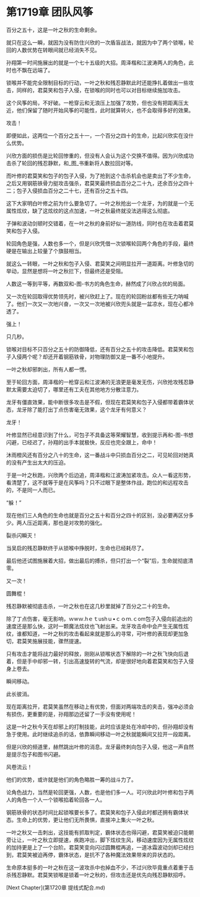 # 第1719章 团队风筝

百分之五十，这是一叶之秋的生命剩余。

就只在这么一瞬，就因为没有防住兴欣的一次盾盲战法，就因为中了两个锁喉，轮回的人数优势在转眼间就已经消失不见。

孙翔第一时间施展出的就是一个七十五级的大招。周泽楷和江波涛两人的角色，此时也不飘在远端了。

锁喉并不能完全限制目标的行动，一叶之秋和残忍静默此时还能挣扎着做出一些攻击，同样的，君莫笑和包子入侵，在锁喉的同时也可以对目标继续施加攻击。

这个风筝的局，不好破。一枪穿云和无浪压上加强了攻势，但也没有把距离压太近，他们保留了随时开始风筝的可能性，此时就算转火，也不会取得多好的效果。

攻击！

即便如此，这两位一个百分之五十一，一个百分之四十的生命，比起兴欣实在没什么优势。

兴欣方面的损伤是比轮回惨重的，但没有人会认为这个交换不值得。因为兴欣成功击杀了轮回的残忍静默，和_图_书重新将人数拉回对等。

而叶修的君莫笑和包子的包子入侵，为了抢到这个击杀机会也是卖出了不少生命，之后又用钢筋铁骨力挺攻击强杀，君莫笑最终损血百分之二十九，还余百分之四十二；包子入侵损血百分之二十七，还有百分之五十四。

这下大家明白叶修之前为什么要急切了。一叶之秋抢出一个龙牙，为的就是一个无属性炫纹，缺了这炫纹的这点加速，一叶之秋最终就没法逃得这么彻底。

子弹和波动剑顿时交错着，在一叶之秋的身前好似一道防线，同时也在攻击着君莫笑和包子入侵。

轮回角色是强，人数也多一个，但是兴欣凭借一次锁喉轮回两个角色的手段，最终硬是在输出上较量了个旗鼓相当。

就这么一转眼，一叶之秋和包子入侵、君莫笑之间明显拉开一道距离。叶修急切的举动，显然是想将一叶之秋拦下，但最终还是受阻。

人数这一等到平等，再数双和-图-书方的角色生命，赫然成了兴欣占优的局面。

又一次在轮回取得优势领先时，被兴欣赶上了。现在的轮回粉丝都有些无力呐喊了。他们一次又一次地兴奋，一次又一次地被兴欣兜头就是一盆凉水，现在心都冷透了。

强上！

只几秒。

锁喉对目标不只百分之五十的防御降低，还有百分之五十的攻击降低。君莫笑和包子入侵两个呢？却还开着钢筋铁骨，对物理防御又是一番不小地提升。

一叶之秋却邪刺出，所有人都一愣。

至于轮回方面，周泽楷的一枪穿云和江波涛的无浪更是毫发无伤，兴欣抢攻残忍静默太需要太迫切了，哪里还有工夫在其他地方分散注意力。

龙牙有僵直效果，能中断很多攻击是不假，但现在君莫笑和包子入侵都带着霸体状态，龙牙除了能打出丁点伤害毫无效果，这个龙牙有何意义？

龙牙！

叶修显然已经意识到了什么，可包子不具备这等荣耀智慧，收到提示再和-图-书想闪避，已经迟了，孙翔的出手本就极快，反应也完全跟上，命中！

沐雨橙风还有百分之八十的生命，这一番战斗中只损血百分之二，可见轮回对她真的没有产生出太大的压迫。

于是一叶之秋跑，兴欣两个后边追，周泽楷和江波涛加紧攻击。众人一看这形势，看清楚了，这不就等于是在风筝吗？只不过眼下是整体作战，跑位的和远程攻击的，不是同一人而已。

“躲！”

现在他们三人角色的生命也就是百分之五十和百分之四十的区别，没必要再区分多少。两人压近距离，那也是对攻势的强化。

裂杀闪瞬灭！

当吴启的残忍静默终于从锁喉中挣脱时，生命也已经耗尽了。

最后他还试图施展着大招，做出最后的搏杀，但只打出一个“裂”后，生命就彻底清零。

又一次！

圆舞棍！

残忍静默被彻底击杀，一叶之秋也在这几秒里就掉了百分之二十的生命。

除了丁点伤害，毫无影响，ｗwｗ.hｅｔushｕ•ｃｏｍ.ｃom包子入侵向前追出的速度还是那么快，这时一颗魔法炫纹也飞射出来。龙牙攻击命中会产生无属性炫纹，谁都知道，一叶之秋的攻击看起来就是那么的寻常，可叶修的表现却更加急切，君莫笑施展技能，骤然提速。

只有攻击才能将战力最好的释放，刚刚从锁喉状态下解除的一叶之秋飞快向后退着，但是手中却邪一转，引出高速旋转的气流，却是很好地向着君莫笑和包子入侵身上卷去。

瞬间移动。

此长彼消。

现在距离拉开，君莫笑虽然在移动上有优势，但面对两端攻击的夹击，强冲必须会有损伤，更重要的是，孙翔那边还留了一手没有使用呢！

这是一叶之秋今天在却邪上的打制技能，此时应该是处在冷却中的，但孙翔却没有急于使用。此时继续追杀的话，依靠瞬间移动一叶之秋就能瞬间又拉开一段距离。

但是兴欣的频道里，赫然跳出叶修的消息。龙牙最终刺向包子入侵，他这一声自然是提示包子和图书闪避。

风卷流云！

他们的优势，或许就是他们的角色略胜一筹的战斗力了。

论角色战力，当然是轮回更强，人数，也是他们多一人。可兴欣此时叶修和包子两人的角色一个人一个锁喉掐着轮回各一人。

钢筋铁骨的状态时间比起锁喉要长多了。君莫笑和包子入侵此时都还拥有霸体状态。生命上的优势，更让他们无所畏惧，直接冲上集火一叶之秋。

一叶之秋又一击刺出，这技能有抓取判定，霸体状态也得闪避，君莫笑被迫只能朝旁让让，一叶之秋立即提速，疾跑冲出，脚下炫纹生风，移动速度因为无属性炫纹的加持更是上了一个台阶。君莫笑变向闪过圆舞棍再追，一道冰霜波动剑却已经扫到，君莫笑被迫再停，霸体状态，是抗不了各种魔法效果带来的异状态的。

生命原本挺多的一叶之秋在这一波攻杀中也掉血不少，不过兴欣毕竟重点着重于击杀残忍静默。君莫笑锁喉是锁着一叶之秋的，但攻击还是优先向残忍静默招呼。



[Next Chapter](第1720章 提线式配合.md)